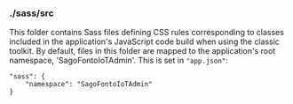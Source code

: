 ### ./sass/src

This folder contains Sass files defining CSS rules corresponding to classes
included in the application's JavaScript code build when using the classic toolkit.
By default, files in this folder are mapped to the application's root namespace, 'SagoFontoIoTAdmin'.
This is set in `"app.json"`:

    "sass": {
        "namespace": "SagoFontoIoTAdmin"
    }